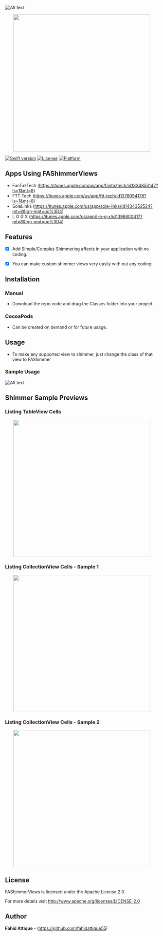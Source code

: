 ![Alt text](https://i.imgur.com/Mye6CCC.png "FAShimmerViews-Image")


<p align="center">
    <a href="https://i.imgur.com/c1ucNEW.gif">
        <img src="https://i.imgur.com/c1ucNEW.gif" height="450">
    </a>
</p>




[![Swift version](https://img.shields.io/badge/swift-4.2-orange.svg?style=flat.svg)](https://img.shields.io/badge/swift-4.2-orange.svg?style=flat.svg)
[![License](https://img.shields.io/badge/License-MIT-brightgreen.svg?style=flat.svg)](https://img.shields.io/badge/License-MIT-brightgreen.svg?style=flat.svg)
[![Platform](https://img.shields.io/cocoapods/p/FAShimmerViews.svg?style=flat)](http://cocoapods.org/pods/FAShimmerViews)






## Apps Using FAShimmerViews

- FanTazTech (https://itunes.apple.com/us/app/fantaztech/id1334853147?ls=1&mt=8)
- FTT Tech (https://itunes.apple.com/us/app/ftt-tech/id1376054178?ls=1&mt=8)
- SoleLinks (https://itunes.apple.com/us/app/sole-links/id1434352524?mt=8&ign-mpt=uo%3D4)
- L O G X (https://itunes.apple.com/us/app/l-o-g-x/id1398600417?mt=8&ign-mpt=uo%3D4)







## Features

- [x] Add Simple/Comples Shimmering affects in your application with no coding.
- [x] You can make custom shimmer views very easily with out any coding








## Installation

### Manual

- Download the repo code and drag the Classes folder into your project.



### CocoaPods

- Can be created on demand or for future usage.





## Usage

- To make any supported view to shimmer, just change the class of that view to FAShimmer<Type Of View>

### Sample Usage

![Alt text](https://i.imgur.com/IMZ1Yej.png "FAShimmerViews-Image-Usage")








## Shimmer Sample Previews

### Listing TableView Cells

<p align="center">
    <a href="https://i.imgur.com/5a6zyO1.gif">
        <img src="https://i.imgur.com/5a6zyO1.gif" height="450">
    </a>
</p>



### Listing CollectionView Cells - Sample 1 

<p align="center">
    <a href="https://i.imgur.com/SDbqm4i.gif">
        <img src="https://i.imgur.com/SDbqm4i.gif" height="450">
    </a>
</p>



### Listing CollectionView Cells - Sample 2 

<p align="center">
    <a href="https://i.imgur.com/3wiqT1S.gif">
        <img src="https://i.imgur.com/3wiqT1S.gif" height="450">
    </a>
</p>






## License

FAShimmerViews is licensed under the Apache License 2.0.

For more details visit http://www.apache.org/licenses/LICENSE-2.0









## Author

**Fahid Attique** - (https://github.com/fahidattique55)

